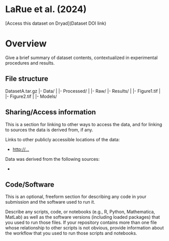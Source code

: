 # LaRue et al. (2024) 

[Access this dataset on Dryad](Dataset DOI link)

# Overview

Give a brief summary of dataset contents, contextualized in experimental procedures and results.

## File structure

DatasetA.tar.gz
|- Data/
|  |- Processed/
|  |- Raw/
|- Results/
|  |- Figure1.tif
|  |- Figure2.tif
|  |- Models/

## Sharing/Access information

This is a section for linking to other ways to access the data, and for linking to sources the data is derived from, if any.

Links to other publicly accessible locations of the data:
 - [http://...](http://...)

Data was derived from the following sources:
 - []()


## Code/Software

This is an optional, freeform section for describing any code in your submission and the software used to run it.

Describe any scripts, code, or notebooks (e.g., R, Python, Mathematica, MatLab) as well as the software versions (including loaded packages) that you used to run those files. If your repository contains more than one file whose relationship to other scripts is not obvious, provide information about the workflow that you used to run those scripts and notebooks.